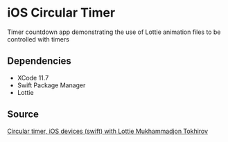 # iOS Circular Timer

Timer countdown app demonstrating the use of Lottie animation files to be controlled with timers

## Dependencies

- XCode 11.7
- Swift Package Manager
- Lottie

## Source

[Circular timer, iOS devices (swift) with Lottie
Mukhammadjon Tokhirov](https://medium.com/@tokhirov.mukhammadjon/circular-timer-ios-devices-swift-5b56b807d6be)
